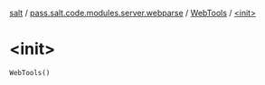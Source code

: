 [salt](../../index.md) / [pass.salt.code.modules.server.webparse](../index.md) / [WebTools](index.md) / [&lt;init&gt;](./-init-.md)

# &lt;init&gt;

`WebTools()`